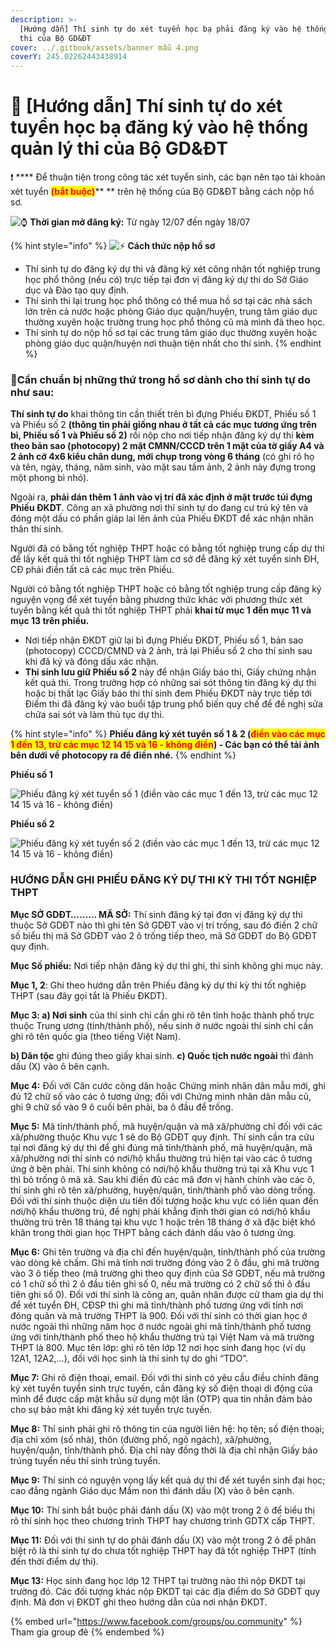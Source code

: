 ```yaml
---
description: >-
  [Hướng dẫn] Thí sinh tự do xét tuyển học bạ phải đăng ký vào hệ thống quản lý
  thi của Bộ GD&ĐT
cover: ../.gitbook/assets/banner mẫu 4.png
coverY: 245.02262443438914
---
```


# 📑 \[Hướng dẫn] Thí sinh tự do xét tuyển học bạ đăng ký vào hệ thống quản lý thi của Bộ GD&ĐT

❗ **** Để thuận tiện trong công tác xét tuyển sinh, các bạn nên tạo tài khoản xét tuyển <mark style="color:red;">**(bắt buộc)**</mark>** ** trên hệ thống của Bộ GD&ĐT bằng cách nộp hồ sơ.&#x20;

![⌚](https://static.xx.fbcdn.net/images/emoji.php/v9/tfa/1/16/231a.png) **Thời gian mở đăng ký:** Từ ngày 12/07 đến ngày 18/07

{% hint style="info" %}
![⚡](https://static.xx.fbcdn.net/images/emoji.php/v9/te4/1.5/16/26a1.png) **Cách thức nộp hồ sơ**

* Thí sinh tự do đăng ký dự thi và đăng ký xét công nhận tốt nghiệp trung học phổ thông (nếu có) trực tiếp tại đơn vị đăng ký dự thi do Sở Giáo dục và Đào tạo quy định.
* Thí sinh thi lại trung học phổ thông có thể mua hồ sơ tại các nhà sách lớn trên cả nước hoặc phòng Giáo dục quận/huyện, trung tâm giáo dục thường xuyên hoặc trường trung học phổ thông cũ mà mình đã theo học.
* Thí sinh tự do nộp hồ sơ tại các trung tâm giáo dục thường xuyên hoặc phòng giáo dục quận/huyện nơi thuận tiện nhất cho thí sinh.
{% endhint %}

### **📃Cần chuẩn bị những thứ trong hồ sơ dành cho thí sinh tự do như sau:**

**Thí sinh tự do** khai thông tin cần thiết trên bì đựng Phiếu ĐKDT, Phiếu số 1 và Phiếu số 2 **(thông tin phải giống nhau ở tất cả các mục tương ứng trên bì, Phiếu số 1 và Phiếu số 2)** rồi nộp cho nơi tiếp nhận đăng ký dự thi **kèm theo bản sao (photocopy) 2 mặt CMNN/CCCD trên 1 mặt của tờ giấy A4 và 2 ảnh cỡ 4x6 kiểu chân dung, mới chụp trong vòng 6 tháng** (có ghi rõ họ và tên, ngày, tháng, năm sinh, vào mặt sau tấm ảnh, 2 ảnh này đựng trong một phong bì nhỏ).&#x20;

Ngoài ra, **phải dán thêm 1 ảnh vào vị trí đã xác định ở mặt trước túi đựng Phiếu ĐKDT**. Công an xã phường nơi thí sinh tự do đang cư trú ký tên và đóng một dấu có phần giáp lai lên ảnh của Phiếu ĐKDT để xác nhận nhân thân thí sinh.&#x20;

Người đã có bằng tốt nghiệp THPT hoặc có bằng tốt nghiệp trung cấp dự thi để lấy kết quả thi tốt nghiệp THPT làm cơ sở để đăng ký xét tuyển sinh ĐH, CĐ phải điền tất cả các mục trên Phiếu.

Người có bằng tốt nghiệp THPT hoặc có bằng tốt nghiệp trung cấp đăng ký nguyện vọng để xét tuyển bằng phương thức khác với phương thức xét tuyển bằng kết quả thi tốt nghiệp THPT phải **khai từ mục 1 đến mục 11 và mục 13 trên phiếu.**

* Nơi tiếp nhận ĐKDT giữ lại bì đựng Phiếu ĐKDT, Phiếu số 1, bản sao (photocopy) CCCD/CMND và 2 ảnh, trả lại Phiếu số 2 cho thí sinh sau khi đã ký và đóng dấu xác nhận.
* **Thí sinh lưu giữ Phiếu số 2** này để nhận Giấy báo thi, Giấy chứng nhận kết quả thi. Trong trường hợp có những sai sót thông tin đăng ký dự thi hoặc bị thất lạc Giấy báo thi thí sinh đem Phiếu ĐKDT này trực tiếp tới Điểm thi đã đăng ký vào buổi tập trung phổ biến quy chế để đề nghị sửa chữa sai sót và làm thủ tục dự thi.

{% hint style="info" %}
**Phiếu đăng ký xét tuyển số 1 & 2 (**<mark style="color:red;">**điền vào các mục 1 đến 13, trừ các mục 12 14 15 và 16 - không điền**</mark>**) - Các bạn có thể tải ảnh bên dưới về photocopy ra để điền nhé.**
{% endhint %}

**Phiếu số 1**

![Phiếu đăng ký xét tuyển số 1 (điền vào các mục 1 đến 13, trừ các mục 12 14 15 và 16 - không điền)](<../.gitbook/assets/FILE\_20220510\_154835\_MAUHOSO\_DKDT (1)\_page-0003.jpg>)

**Phiếu số 2**

![Phiếu đăng ký xét tuyển số  2 (điền vào các mục 1 đến 13, trừ các mục 12 14 15 và 16 - không điền)](<../.gitbook/assets/FILE\_20220510\_154835\_MAUHOSO\_DKDT (1)\_page-0004.jpg>)

### **HƯỚNG DẪN GHI PHIẾU ĐĂNG KÝ DỰ THI KỲ THI TỐT NGHIỆP THPT**

**Mục SỞ GDĐT……… MÃ SỞ:** Thí sinh đăng ký tại đơn vị đăng ký dự thi thuộc Sở GDĐT nào thì ghi tên Sở GDĐT vào vị trí trống, sau đó điền 2 chữ số biểu thị mã Sở GDĐT vào 2 ô trống tiếp theo, mã Sở GDĐT do Bộ GDĐT quy định.

**Mục Số phiếu:** Nơi tiếp nhận đăng ký dự thi ghi, thí sinh không ghi mục này.

**Mục 1, 2**: Ghi theo hướng dẫn trên Phiếu đăng ký dự thi kỳ thi tốt nghiệp THPT (sau đây gọi tắt là Phiếu ĐKDT).

**Mục 3: a) Nơi sinh** của thí sinh chỉ cần ghi rõ tên tỉnh hoặc thành phố trực thuộc Trung ương (tỉnh/thành phố), nếu sinh ở nước ngoài thí sinh chỉ cần ghi rõ tên quốc gia (theo tiếng Việt Nam).

**b) Dân tộc** ghi đúng theo giấy khai sinh. **c) Quốc tịch nước ngoài** thì đánh dấu (X) vào ô bên cạnh.

**Mục 4:** Đối với Căn cước công dân hoặc Chứng minh nhân dân mẫu mới, ghi đủ 12 chữ số vào các ô tương ứng; đối với Chứng minh nhân dân mẫu cũ, ghi 9 chữ số vào 9 ô cuối bên phải, ba ô đầu để trống.

**Mục 5:** Mã tỉnh/thành phố, mã huyện/quận và mã xã/phường chỉ đối với các xã/phường thuộc Khu vực 1 sẽ do Bộ GDĐT quy định. Thí sinh cần tra cứu tại nơi đăng ký dự thi để ghi đúng mã tỉnh/thành phố, mã huyện/quận, mã xã/phường nơi thí sinh có nơi/hộ khẩu thường trú hiện tại vào các ô tương ứng ở bên phải. Thí sinh không có nơi/hộ khẩu thường trú tại xã Khu vực 1 thì bỏ trống ô mã xã. Sau khi điền đủ các mã đơn vị hành chính vào các ô, thí sinh ghi rõ tên xã/phường, huyện/quận, tỉnh/thành phố vào dòng trống. Đối với thí sinh thuộc diện ưu tiên đối tượng hoặc khu vực có liên quan đến nơi/hộ khẩu thường trú, đề nghị phải khẳng định thời gian có nơi/hộ khẩu thường trú trên 18 tháng tại khu vực 1 hoặc trên 18 tháng ở xã đặc biệt khó khăn trong thời gian học THPT bằng cách đánh dấu vào ô tương ứng.

**Mục 6:** Ghi tên trường và địa chỉ đến huyện/quận, tỉnh/thành phố của trường vào dòng kẻ chấm. Ghi mã tỉnh nơi trường đóng vào 2 ô đầu, ghi mã trường vào 3 ô tiếp theo (mã trường ghi theo quy định của Sở GDĐT, nếu mã trường có 1 chữ số thì 2 ô đầu tiên ghi số 0, nếu mã trường có 2 chữ số thì ô đầu tiên ghi số 0). Đối với thí sinh là công an, quân nhân được cử tham gia dự thi để xét tuyển ĐH, CĐSP thì ghi mã tỉnh/thành phố tương ứng với tỉnh nơi đóng quân và mã trường THPT là 900. Đối với thí sinh có thời gian học ở nước ngoài thì những năm học ở nước ngoài ghi mã tỉnh/thành phố tương ứng với tỉnh/thành phố theo hộ khẩu thường trú tại Việt Nam và mã trường THPT là 800. Mục tên lớp: ghi rõ tên lớp 12 nơi học sinh đang học (ví dụ 12A1, 12A2,...), đối với học sinh là thí sinh tự do ghi “TDO”.

**Mục 7:** Ghi rõ điện thoại, email. Đối với thí sinh có yêu cầu điều chỉnh đăng ký xét tuyển tuyển sinh trực tuyến, cần đăng ký số điện thoại di động của mình để được cấp mật khẩu sử dụng một lần (OTP) qua tin nhắn đảm bảo cho sự bảo mật khi đăng ký xét tuyển trực tuyến.

**Mục 8:** Thí sinh phải ghi rõ thông tin của người liên hệ: họ tên; số điện thoại; địa chỉ xóm (số nhà), thôn (đường phố, ngõ ngách), xã/phường, huyện/quận, tỉnh/thành phố. Địa chỉ này đồng thời là địa chỉ nhận Giấy báo trúng tuyển nếu thí sinh trúng tuyển.

**Mục 9:** Thí sinh có nguyện vọng lấy kết quả dự thi để xét tuyển sinh đại học; cao đẳng ngành Giáo dục Mầm non thì đánh dấu (X) vào ô bên cạnh.

**Mục 10:** Thí sinh bắt buộc phải đánh dấu (X) vào một trong 2 ô để biểu thị rõ thí sinh học theo chương trình THPT hay chương trình GDTX cấp THPT.

**Mục 11:** Đối với thí sinh tự do phải đánh dấu (X) vào một trong 2 ô để phân biệt rõ là thí sinh tự do chưa tốt nghiệp THPT hay đã tốt nghiệp THPT (tính đến thời điểm dự thi).

**Mục 13:** Học sinh đang học lớp 12 THPT tại trường nào thì nộp ĐKDT tại trường đó. Các đối tượng khác nộp ĐKDT tại các địa điểm do Sở GDĐT quy định. Mã đơn vị ĐKDT ghi theo hướng dẫn của nơi nhận ĐKDT.

{% embed url="https://www.facebook.com/groups/ou.community" %}
Tham gia group đê
{% endembed %}
